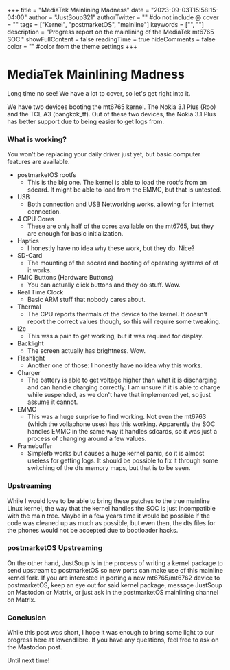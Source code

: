 +++
title = "MediaTek Mainlining Madness"
date = "2023-09-03T15:58:15-04:00"
author = "JustSoup321"
authorTwitter = "" #do not include @
cover = ""
tags = ["Kernel", "postmarketOS", "mainline"]
keywords = ["", ""]
description = "Progress report on the mainlining of the MediaTek mt6765 SOC."
showFullContent = false
readingTime = true
hideComments = false
color = "" #color from the theme settings
+++

# MediaTek Mainlining Madness

Long time no see! We have a lot to cover, so let's get right into it.

We have two devices booting the mt6765 kernel. The Nokia 3.1 Plus (Roo) and the TCL A3 (bangkok_tf). Out of these two devices, the Nokia 3.1 Plus has better support due to  being easier to get logs from.

### What is working?

You won't be replacing your daily driver just yet, but basic computer features are available.

- postmarketOS rootfs  
  - This is the big one. The kernel is able to load the rootfs from an sdcard. It might be able to load from the EMMC, but that is untested.
- USB 
  - Both connection and USB Networking works, allowing for internet connection.
- 4 CPU Cores
  - These are only half of the cores available on the mt6765, but they are enough for basic initialization.
- Haptics
  - I honestly have no idea why these work, but they do. Nice?
- SD-Card
  - The mounting of the sdcard and booting of operating systems of of it works.
- PMIC Buttons (Hardware Buttons)
  - You can actually click buttons and they do stuff. Wow.
- Real Time Clock
  - Basic ARM stuff that nobody cares about.
- Thermal
  - The CPU reports thermals of the device to the kernel. It doesn't report the correct values though, so this will require some tweaking.
- i2c
  - This was a pain to get working, but it was required for display.
- Backlight
  - The screen actually has brightness. Wow.
- Flashlight
  - Another one of those: I honestly have no idea why this works.
- Charger
  - The battery is able to get voltage higher than what it is discharging and can handle charging correctly. I am unsure if it is able to charge while suspended, as we don't have that implemented yet, so just assume it cannot.
- EMMC
  - This was a huge surprise to find working. Not even the mt6763 (which the vollaphone uses) has this working. Apparently the SOC handles EMMC in the same way it handles sdcards, so it was just a process of changing around a few values.
- Framebuffer
  - Simplefb works but causes a huge kernel panic, so it is almost useless for getting logs. It should be possible to fix it through some switching of the dts memory maps, but that is to be seen.

### Upstreaming

While I would love to be able to bring these patches to the true mainline Linux kernel, the way that the kernel handles the SOC is just incompatible with the main tree. Maybe in a few years time it would be possible if the code was cleaned up as much as possible, but even then, the dts files for the phones would not be accepted due to bootloader hacks.

### postmarketOS Upstreaming

On the other hand, JustSoup is in the process of writing a kernel package to send upstream to postmarketOS so new ports can make use of this mainline kernel fork. If you are interested in porting a new mt6765/mt6762 device to postmarketOS, keep an eye out for said kernel package, message JustSoup on Mastodon or Matrix, or just ask in the postmarketOS mainlining channel on Matrix.

### Conclusion

While this post was short, I hope it was enough to bring some light to our progress here at lowendlibre. If you have any questions, feel free to ask on the Mastodon post.

Until next time!
